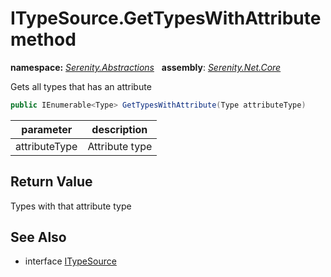 # ITypeSource.GetTypesWithAttribute method
**namespace:** *[Serenity.Abstractions](../../README.md#serenity.abstractions-namespace)*   **assembly**: *[Serenity.Net.Core](../../README.md)*

Gets all types that has an attribute

```csharp
public IEnumerable<Type> GetTypesWithAttribute(Type attributeType)
```

| parameter | description |
| --- | --- |
| attributeType | Attribute type |

## Return Value

Types with that attribute type

## See Also

* interface [ITypeSource](../ITypeSource.md)